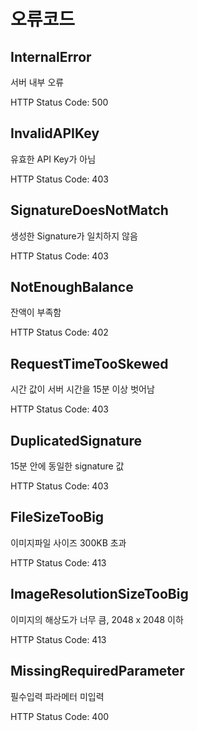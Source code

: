# 오류코드

## InternalError

서버 내부 오류

HTTP Status Code: 500

## InvalidAPIKey

유효한 API Key가 아님

HTTP Status Code: 403

## SignatureDoesNotMatch

생성한 Signature가 일치하지 않음

HTTP Status Code: 403

## NotEnoughBalance

잔액이 부족함

HTTP Status Code: 402

## RequestTimeTooSkewed

시간 값이 서버 시간을 15분 이상 벗어남

HTTP Status Code: 403

## DuplicatedSignature

15분 안에 동일한 signature 값

HTTP Status Code: 403

## FileSizeTooBig

이미지파일 사이즈 300KB 초과

HTTP Status Code: 413

## ImageResolutionSizeTooBig

이미지의 해상도가 너무 큼, 2048 x 2048 이하

HTTP Status Code: 413

## MissingRequiredParameter

필수입력 파라메터 미입력

HTTP Status Code: 400
